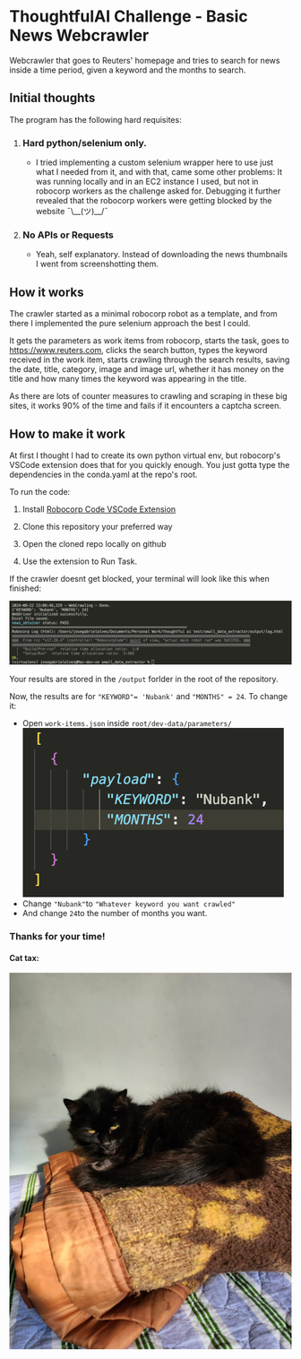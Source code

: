 # ThoughtfulAI Challenge - Basic News Webcrawler

Webcrawler that goes to Reuters' homepage and tries to search for news inside a time period, given a keyword and the months to search.

## Initial thoughts

The program has the following hard requisites:

1. ### Hard python/selenium only. 
   - I tried implementing a custom selenium wrapper here to use just what I needed from it, and with that, came some other problems: It was running locally and in an EC2 instance I used, but not in robocorp workers as the challenge asked for. Debugging it further revealed that the robocorp workers were getting blocked by the website ¯\\__(ツ)\__/¯
  
2. ### No APIs or Requests
   -  Yeah, self explanatory. Instead of downloading the news thumbnails I went from screenshotting them.

## How it works

The crawler started as a minimal robocorp robot as a template, and from there I implemented the pure selenium approach the best I could.

It gets the parameters as work items from robocorp, starts the task, goes to https://www.reuters.com, clicks the search button, types the keyword received in the work item, starts crawling through the search results, saving the date, title, category, image and image url, whether it has money on the title and how many times the keyword was appearing in the title.

As there are lots of counter measures to crawling and scraping in these big sites, it works 90% of the time and fails if it encounters a captcha screen.

## How to make it work

At first I thought I had to create its own python virtual env, but robocorp's VSCode extension does that for you quickly enough. You just gotta type the dependencies in the conda.yaml at the repo's root.

To run the code:

1. Install [Robocorp Code VSCode Extension](https://robocorp.com/docs/visual-studio-code)

2. Clone this repository your preferred way
3. Open the cloned repo locally on github
4. Use the extension to Run Task.

If the crawler doesnt get blocked, your terminal will look like this when finished:

![Terminal output](console_pass_example.png)

Your results are stored in the `/output` forlder in the root of the repository.

Now, the results are for `"KEYWORD"= 'Nubank'` and `"MONTHS" = 24`. 
To change it:

- Open `work-items.json` inside `root/dev-data/parameters/`
![Payload](work_item_example.png)
- Change `"Nubank"`to `"Whatever keyword you want crawled"` 
- And change `24`to the number of months you want.



### Thanks for your time!


#### Cat tax:

![Sofia my beloved](sofia_cat.jpeg)


